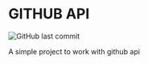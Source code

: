 # GITHUB API
![GitHub last commit](https://img.shields.io/github/last-commit/MamadTaheri/github-api)

A simple project to work with github api
